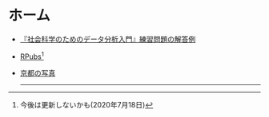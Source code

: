 # ホーム

- [『社会科学のためのデータ分析入門』練習問題の解答例](qss/links.md)

- [RPubs](https://rpubs.com/keisato)[^1]

- [京都の写真](pics/pics.md)

  ---

  [^1]: 今後は更新しないかも(2020年7月18日)

